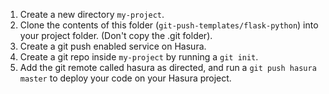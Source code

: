 1. Create a new directory ``my-project``.
2. Clone the contents of this folder (``git-push-templates/flask-python``) into your project folder. (Don't copy the .git folder).
3. Create a git push enabled service on Hasura.
4. Create a git repo inside ``my-project`` by running a ``git init``.
5. Add the git remote called hasura as directed, and run a ``git push hasura master`` to deploy your code on your Hasura project.
